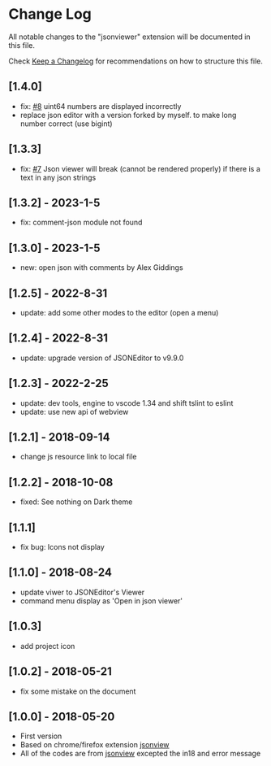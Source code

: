 # Change Log
All notable changes to the "jsonviewer" extension will be documented in this file.

Check [Keep a Changelog](http://keepachangelog.com/) for recommendations on how to structure this file.

## [1.4.0]
- fix: [#8](https://github.com/ccimage/jsonviewer/issues/8) uint64 numbers are displayed incorrectly
- replace json editor with a version forked by myself. to make long number correct (use bigint) 

## [1.3.3]
- fix: [#7](https://github.com/ccimage/jsonviewer/issues/7) Json viewer will break (cannot be rendered properly) if there is a text </script> in any json strings

## [1.3.2] - 2023-1-5
- fix: comment-json module not found

## [1.3.0] - 2023-1-5
- new: open json with comments by Alex Giddings

## [1.2.5] - 2022-8-31
- update: add some other modes to the editor (open a menu)

## [1.2.4] - 2022-8-31
- update: upgrade version of JSONEditor to v9.9.0

## [1.2.3] - 2022-2-25
- update: dev tools, engine to vscode 1.34 and shift tslint to eslint
- update: use new api of webview

## [1.2.1] - 2018-09-14
- change  js resource link to local file

## [1.2.2] - 2018-10-08
- fixed: See nothing on Dark theme

## [1.1.1] 
- fix bug:  Icons not display

## [1.1.0] - 2018-08-24
- update viwer to JSONEditor's Viewer
- command menu display as 'Open in json viewer'

## [1.0.3]
- add project icon

## [1.0.2] - 2018-05-21
- fix some mistake on the document

## [1.0.0] - 2018-05-20
- First version
- Based on chrome/firefox extension [jsonview](https://github.com/bhollis/jsonview)
- All of the codes are from [jsonview](https://github.com/bhollis/jsonview) excepted the in18 and error message